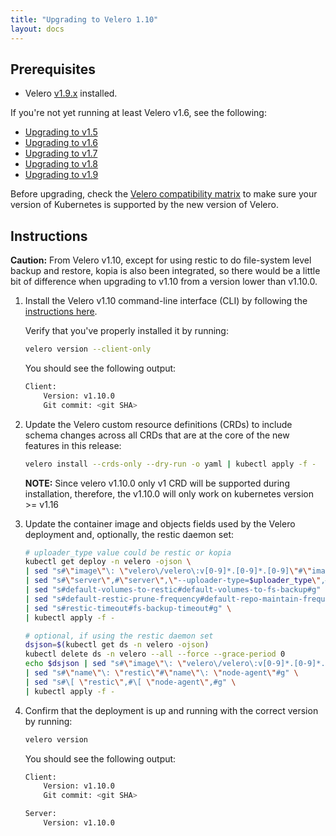 ```yaml
---
title: "Upgrading to Velero 1.10"
layout: docs
---
```


## Prerequisites

- Velero [v1.9.x][5] installed.

If you're not yet running at least Velero v1.6, see the following:

- [Upgrading to v1.5][1]
- [Upgrading to v1.6][2]
- [Upgrading to v1.7][3]
- [Upgrading to v1.8][4]
- [Upgrading to v1.9][5]

Before upgrading, check the [Velero compatibility matrix](https://github.com/vmware-tanzu/velero#velero-compatabilty-matrix) to make sure your version of Kubernetes is supported by the new version of Velero.

## Instructions

**Caution:** From Velero v1.10, except for using restic to do file-system level backup and restore, kopia is also been integrated, so there would be a little bit of difference when upgrading to v1.10 from a version lower than v1.10.0.

1. Install the Velero v1.10 command-line interface (CLI) by following the [instructions here][0].

    Verify that you've properly installed it by running:

    ```bash
    velero version --client-only
    ```

    You should see the following output:

    ```bash
    Client:
        Version: v1.10.0
        Git commit: <git SHA>
    ```

1. Update the Velero custom resource definitions (CRDs) to include schema changes across all CRDs that are at the core of the new features in this release:

    ```bash
    velero install --crds-only --dry-run -o yaml | kubectl apply -f -
    ```

    **NOTE:** Since velero v1.10.0 only v1 CRD will be supported during installation, therefore, the v1.10.0 will only work on kubernetes version >= v1.16

1. Update the container image and objects fields used by the Velero deployment and, optionally, the restic daemon set:

    ```bash
    # uploader_type value could be restic or kopia
    kubectl get deploy -n velero -ojson \
    | sed "s#\"image\"\: \"velero\/velero\:v[0-9]*.[0-9]*.[0-9]\"#\"image\"\: \"velero\/velero\:main\"#g" \
    | sed "s#\"server\",#\"server\",\"--uploader-type=$uploader_type\",#g" \
    | sed "s#default-volumes-to-restic#default-volumes-to-fs-backup#g" \
    | sed "s#default-restic-prune-frequency#default-repo-maintain-frequency#g" \
    | sed "s#restic-timeout#fs-backup-timeout#g" \
    | kubectl apply -f -

    # optional, if using the restic daemon set
    dsjson=$(kubectl get ds -n velero -ojson)
    kubectl delete ds -n velero --all --force --grace-period 0
    echo $dsjson | sed "s#\"image\"\: \"velero\/velero\:v[0-9]*.[0-9]*.[0-9]\"#\"image\"\: \"velero\/velero\:v1.10.0\"#g" \
    | sed "s#\"name\"\: \"restic\"#\"name\"\: \"node-agent\"#g" \
    | sed "s#\[ \"restic\",#\[ \"node-agent\",#g" \
    | kubectl apply -f -
    ```

1. Confirm that the deployment is up and running with the correct version by running:

    ```bash
    velero version
    ```

    You should see the following output:

    ```bash
    Client:
        Version: v1.10.0
        Git commit: <git SHA>

    Server:
        Version: v1.10.0
    ```

[0]: basic-install.md#install-the-cli
[1]: https://velero.io/docs/v1.5/upgrade-to-1.5
[2]: https://velero.io/docs/v1.6/upgrade-to-1.6
[3]: https://velero.io/docs/v1.7/upgrade-to-1.7
[4]: https://velero.io/docs/v1.8/upgrade-to-1.8
[5]: https://velero.io/docs/v1.9/upgrade-to-1.9